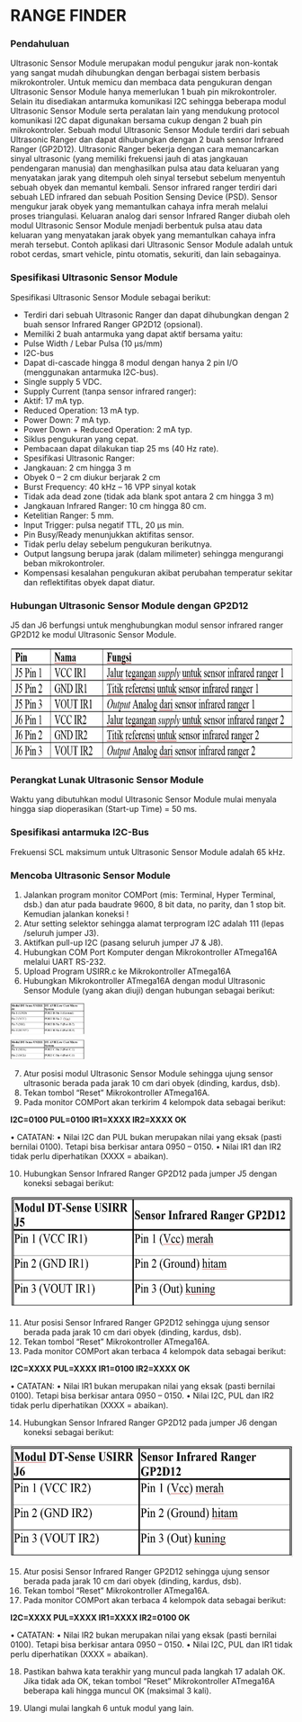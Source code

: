 # RANGE FINDER
### Pendahuluan
Ultrasonic Sensor Module merupakan modul pengukur jarak non-kontak yang sangat mudah dihubungkan dengan berbagai sistem berbasis mikrokontroler. Untuk memicu dan membaca data pengukuran dengan Ultrasonic Sensor Module hanya memerlukan 1 buah pin mikrokontroler. Selain itu disediakan antarmuka komunikasi I2C sehingga beberapa modul Ultrasonic Sensor Module serta peralatan lain yang mendukung protocol komunikasi I2C dapat digunakan bersama cukup dengan 2 buah pin mikrokontroler. 
Sebuah modul Ultrasonic Sensor Module terdiri dari sebuah Ultrasonic Ranger dan dapat dihubungkan dengan 2 buah sensor Infrared Ranger (GP2D12). Ultrasonic Ranger bekerja dengan cara memancarkan sinyal ultrasonic (yang memiliki frekuensi jauh di atas jangkauan pendengaran manusia) dan menghasilkan pulsa atau data keluaran yang menyatakan jarak yang ditempuh oleh sinyal tersebut sebelum menyentuh sebuah obyek dan memantul kembali. Sensor infrared ranger terdiri dari sebuah LED infrared dan sebuah Position Sensing Device (PSD). Sensor mengukur jarak obyek yang memantulkan cahaya infra merah melalui proses triangulasi. Keluaran analog dari sensor Infrared Ranger diubah oleh modul Ultrasonic Sensor Module menjadi berbentuk pulsa atau data keluaran yang menyatakan jarak obyek yang memantulkan cahaya infra merah tersebut. Contoh aplikasi dari Ultrasonic Sensor Module adalah untuk robot cerdas, smart vehicle, pintu otomatis, sekuriti, dan lain sebagainya.
### Spesifikasi Ultrasonic Sensor Module
Spesifikasi Ultrasonic Sensor Module sebagai
berikut:
* Terdiri dari sebuah Ultrasonic Ranger dan dapat dihubungkan dengan 2 buah sensor Infrared Ranger GP2D12 (opsional).
* Memiliki 2 buah antarmuka yang dapat aktif bersama yaitu:
* Pulse Width / Lebar Pulsa (10 µs/mm)
* I2C-bus
* Dapat di-cascade hingga 8 modul dengan hanya 2 pin I/O (menggunakan antarmuka I2C-bus).
* Single supply 5 VDC.
* Supply Current (tanpa sensor infrared ranger):
* Aktif: 17 mA typ.
* Reduced Operation: 13 mA typ.
* Power Down: 7 mA typ.
* Power Down + Reduced Operation: 2 mA typ.
* Siklus pengukuran yang cepat.
* Pembacaan dapat dilakukan tiap 25 ms (40 Hz rate).
* Spesifikasi Ultrasonic Ranger:
* Jangkauan: 2 cm hingga 3 m
* Obyek 0 – 2 cm diukur berjarak 2 cm
* Burst Frequency: 40 kHz – 16 VPP sinyal kotak
* Tidak ada dead zone (tidak ada blank spot antara 2 cm hingga 3 m)
* Jangkauan Infrared Ranger: 10 cm hingga 80 cm.
* Ketelitian Ranger: 5 mm.
* Input Trigger: pulsa negatif TTL, 20 µs min.
* Pin Busy/Ready menunjukkan aktifitas sensor.
* Tidak perlu delay sebelum pengukuran berikutnya.
* Output langsung berupa jarak (dalam milimeter) sehingga mengurangi beban mikrokontroler.
* Kompensasi kesalahan pengukuran akibat perubahan temperatur sekitar dan reflektifitas obyek dapat diatur.
### Hubungan Ultrasonic Sensor Module dengan GP2D12
J5 dan J6 berfungsi untuk menghubungkan modul sensor infrared ranger
GP2D12 ke modul Ultrasonic Sensor Module.

<img src="/images/usirr 1.JPG" height="200">

### Perangkat Lunak Ultrasonic Sensor Module
Waktu yang dibutuhkan modul Ultrasonic Sensor Module mulai menyala hingga siap dioperasikan (Start-up Time) = 50 ms.
### Spesifikasi antarmuka I2C-Bus
Frekuensi SCL maksimum untuk Ultrasonic Sensor Module adalah 65 kHz.
### Mencoba Ultrasonic Sensor Module
1.	Jalankan program monitor COMPort (mis: Terminal, Hyper Terminal, dsb.) dan atur pada baudrate 9600, 8 bit data, no parity, dan 1 stop bit. Kemudian jalankan koneksi !
2.	Atur setting selektor sehingga alamat terprogram I2C adalah 111 (lepas /seluruh jumper J3).
3.	Aktifkan pull-up I2C (pasang seluruh jumper J7 & J8).
4.	Hubungkan COM Port Komputer dengan Mikrokontroller ATmega16A melalui UART RS-232.
5.	Upload Program USIRR.c ke Mikrokontroller ATmega16A
6.	Hubungkan Mikrokontroller ATmega16A dengan modul Ultrasonic Sensor Module (yang akan diuji) dengan hubungan sebagai berikut:

<img src="/images/usirr 2.JPG" height="100">

7.	Atur posisi modul Ultrasonic Sensor Module sehingga ujung sensor ultrasonic berada pada jarak 10 cm dari obyek (dinding, kardus, dsb).
8.	Tekan tombol “Reset” Mikrokontroller ATmega16A.
9.	Pada monitor COMPort akan terkirim 4 kelompok data sebagai berikut:

**I2C=0100  PUL=0100  IR1=XXXX  IR2=XXXX
OK**

•	CATATAN: 
•	Nilai I2C dan PUL bukan merupakan nilai yang eksak (pasti bernilai 0100). Tetapi bisa berkisar antara 0950 – 0150.
•	Nilai IR1 dan IR2 tidak perlu diperhatikan (XXXX = abaikan).

10.	Hubungkan Sensor Infrared Ranger GP2D12 pada jumper J5 dengan koneksi sebagai berikut:

<img src="/images/usirr 3.JPG" height="200">

11.	Atur posisi Sensor Infrared Ranger GP2D12 sehingga ujung sensor berada pada jarak 10 cm dari obyek (dinding, kardus, dsb).
12.	Tekan tombol “Reset” Mikrokontroller ATmega16A.
13.	Pada monitor COMPort akan terbaca 4 kelompok data sebagai berikut:

**I2C=XXXX  PUL=XXXX  IR1=0100  IR2=XXXX
OK**

•	CATATAN: 
•	Nilai IR1 bukan merupakan nilai yang eksak (pasti bernilai 0100). Tetapi bisa berkisar antara 0950 – 0150.
•	Nilai I2C, PUL dan IR2 tidak perlu diperhatikan (XXXX = abaikan).

14.	Hubungkan Sensor Infrared Ranger GP2D12 pada jumper J6 dengan koneksi sebagai berikut:

<img src="/images/usirr 4.JPG" height="200">

15.	Atur posisi Sensor Infrared Ranger GP2D12 sehingga ujung sensor berada pada jarak 10 cm dari obyek (dinding, kardus, dsb).
16.	Tekan tombol “Reset” Mikrokontroller ATmega16A.
17.	Pada monitor COMPort akan terbaca 4 kelompok data sebagai berikut:

**I2C=XXXX  PUL=XXXX  IR1=XXXX  IR2=0100
OK**

•	CATATAN: 
•	Nilai IR2 bukan merupakan nilai yang eksak (pasti bernilai 0100). Tetapi bisa berkisar antara 0950 – 0150.
•	Nilai I2C, PUL dan IR1 tidak perlu diperhatikan (XXXX = abaikan).

18.	Pastikan bahwa kata terakhir yang muncul pada langkah 17 adalah OK. Jika tidak ada OK, tekan tombol “Reset” Mikrokontroller ATmega16A beberapa kali hingga muncul OK (maksimal 3 kali).

19.	Ulangi mulai langkah 6 untuk modul yang lain.
